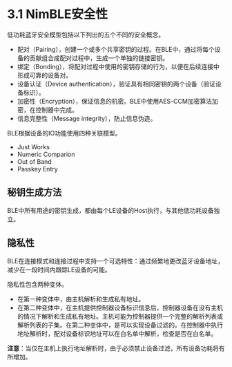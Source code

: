 # 3.1 NimBLE安全性

低功耗蓝牙安全模型包括以下列出的五个不同的安全概念。

- 配对（Pairing），创建一个或多个共享密钥的过程。在BLE中，通过将每个设备的贡献组合成配对过程中，生成一个单独的链接密钥。
- 绑定（Bonding），将配对过程中使用的密钥存储的行为，以便在后续连接中形成可靠的设备对。
- 设备认证（Device authentication），验证具有相同密钥的两个设备（验证设备标识）。
- 加密性（Encryption），保证信息的机密。BLE中使用AES-CCM加密算法加密，在控制器中完成。
- 信息完整性（Message integrity），防止信息伪造。

BLE根据设备的IO功能使用四种关联模型。

- Just Works
- Numeric Comparion
- Out of Band
- Passkey Entry



## 秘钥生成方法

BLE中所有用途的密钥生成，都由每个LE设备的Host执行，与其他低功耗设备独立。

## 隐私性

BLE在连接模式和连接过程中支持一个可选特性：通过频繁地更改蓝牙设备地址，减少在一段时间内跟踪LE设备的可能。

隐私性包含两种变体。

- 在第一种变体中，由主机解析和生成私有地址。
- 在第二种变体中，在主机提供控制器设备标识信息后，控制器设备在没有主机的情况下解析和生成私有地址。主机可能为控制器提供一个完整的解析列表或解析列表的子集。在第二种变体中，是可以实现设备过滤的。在控制器中执行地址解析时，配对设备标识地址可以在白名单中解析，检查是否在白名单。

**注意**：当仅在主机上执行地址解析时，由于必须禁止设备过滤，所有设备功耗将有所增加。

